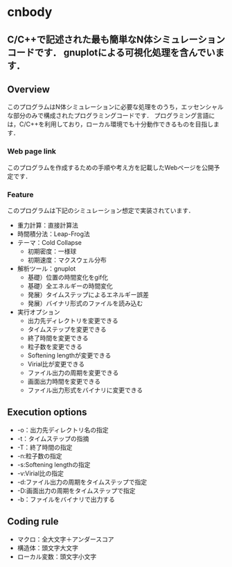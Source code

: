 # cnbody
C/C++で記述された最も簡単なN体シミュレーションコードです．
gnuplotによる可視化処理を含んでいます．
---
## Overview
このプログラムはN体シミュレーションに必要な処理をのうち，エッセンシャルな部分のみで構成されたプログラミングコードです．
プログラミング言語には，C/C++を利用しており，ローカル環境でも十分動作できるものを目指します．

### Web page link
このプログラムを作成するための手順や考え方を記載したWebページを公開予定です．

### Feature
このプログラムは下記のシミュレーション想定で実装されています．
- 重力計算：直接計算法
- 時間積分法：Leap-Frog法
- テーマ：Cold Collapse
  - 初期密度：一様球
  - 初期速度：マクスウェル分布
- 解析ツール：gnuplot
  - 基礎）位置の時間変化をgif化
  - 基礎）全エネルギーの時間変化
  - 発展）タイムステップによるエネルギー誤差
  - 発展）バイナリ形式のファイルを読み込む
- 実行オプション
  - 出力先ディレクトリを変更できる
  - タイムステップを変更できる
  - 終了時間を変更できる
  - 粒子数を変更できる
  - Softening lengthが変更できる
  - Virial比が変更できる
  - ファイル出力の周期を変更できる
  - 画面出力時間を変更できる
  - ファイル出力形式をバイナリに変更できる

## Execution options
- -o：出力先ディレクトリ名の指定
- -t：タイムステップの指摘
- -T：終了時間の指定
- -n:粒子数の指定
- -s:Softening lengthの指定
- -v:Virial比の指定
- -d:ファイル出力の周期をタイムステップで指定
- -D:画面出力の周期をタイムステップで指定
- -b：ファイルをバイナリで出力する

## Coding rule
- マクロ：全大文字＋アンダースコア
- 構造体：頭文字大文字
- ローカル変数：頭文字小文字
